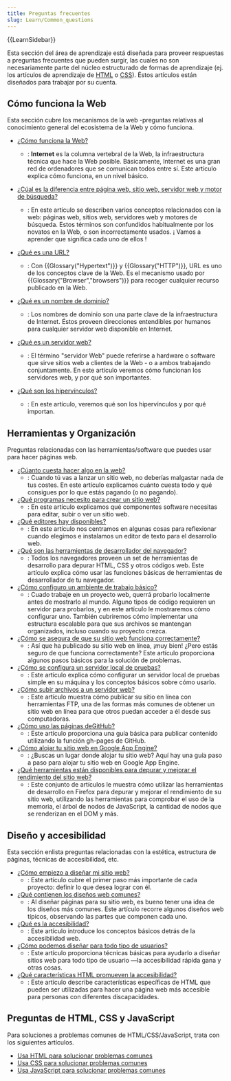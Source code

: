 ```yaml
---
title: Preguntas frecuentes
slug: Learn/Common_questions
---
```


{{LearnSidebar}}

Esta sección del área de aprendizaje está diseñada para proveer respuestas a preguntas frecuentes que pueden surgir, las cuales no son necesariamente parte del núcleo estructurado de formas de aprendizaje (ej. los artículos de aprendizaje de [HTML](/es/docs/Learn/HTML) o [CSS](/es/docs/Learn/CSS)). Éstos artículos están diseñados para trabajar por su cuenta.

## Cómo funciona la Web

Esta sección cubre los mecanismos de la web -preguntas relativas al conocimiento general del ecosistema de la Web y cómo funciona.

- [¿Cómo funciona la Web?](/es/docs/Learn/Common_questions/Web_mechanics/How_does_the_Internet_work)

  - : **Internet** es la columna vertebral de la Web, la infraestructura técnica que hace la Web posible. Básicamente, Internet es una gran red de ordenadores que se comunican todos entre sí. Este artículo explica cómo funciona, en un nivel básico.

- [¿Cúal es la diferencia entre página web, sitio web, servidor web y motor de búsqueda?](/es/docs/Learn/Common_questions/Web_mechanics/Pages_sites_servers_and_search_engines)
  - : En este artículo se describen varios conceptos relacionados con la web: páginas web, sitios web, servidores web y motores de búsqueda. Estos términos son confundidos habitualmente por los novatos en la Web, o son incorrectamente usados. ¡ Vamos a aprender que significa cada uno de ellos !
- [¿Qué es una URL?](/es/docs/Learn/Common_questions/Web_mechanics/What_is_a_URL)
  - : Con {{Glossary("Hypertext")}} y {{Glossary("HTTP")}}, URL es uno de los conceptos clave de la Web. Es el mecanismo usado por {{Glossary("Browser","browsers")}} para recoger cualquier recurso publicado en la Web.
- [¿Qué es un nombre de dominio?](/es/docs/Learn/Common_questions/Web_mechanics/What_is_a_domain_name)
  - : Los nombres de dominio son una parte clave de la infraestructura de Internet. Éstos proveen direcciones entendibles por humanos para cualquier servidor web disponible en Internet.
- [¿Qué es un servidor web?](/es/docs/Learn/Common_questions/Web_mechanics/What_is_a_web_server)
  - : El término "servidor Web" puede referirse a hardware o software que sirve sitios web a clientes de la Web - o a ambos trabajando conjuntamente. En este artículo veremos cómo funcionan los servidores web, y por qué son importantes.
- [¿Qué son los hipervínculos?](/es/docs/Learn/Common_questions/Web_mechanics/What_are_hyperlinks)
  - : En este artículo, veremos qué son los hipervínculos y por qué importan.

## Herramientas y Organización

Preguntas relacionadas con las herramientas/software que puedes usar para hacer páginas web.

- [¿Cúanto cuesta hacer algo en la web?](/es/docs/Learn/Common_questions/Tools_and_setup/How_much_does_it_cost)
  - : Cuando tú vas a lanzar un sitio web, no deberías malgastar nada de tus costes. En este artículo explicamos cuánto cuesta todo y qué consigues por lo que estás pagando (o no pagando).
- [¿Qué programas necesito para crear un sitio web?](/es/docs/Learn/Common_questions/Tools_and_setup/What_software_do_I_need)
  - : En este artículo explicamos qué componentes software necesitas para editar, subir o ver un sitio web.
- [¿Qué editores hay disponibles?](/es/docs/Learn/Common_questions/Tools_and_setup/Available_text_editors)
  - : En este artículo nos centramos en algunas cosas para reflexionar cuando elegimos e instalamos un editor de texto para el desarrollo web.
- [¿Qué son las herramientas de desarrollador del navegador?](/es/docs/Learn/Common_questions/Tools_and_setup/What_are_browser_developer_tools)
  - : Todos los navegadores proveen un set de herramientas de desarrollo para depurar HTML, CSS y otros códigos web. Este artículo explica cómo usar las funciones básicas de herramientas de desarrollador de tu navegador.
- [¿Cómo configuro un ambiente de trabajo básico?](/es/docs/Learn/Common_questions/Tools_and_setup/set_up_a_local_testing_server)
  - : Cuado trabaje en un proyecto web, querrá probarlo localmente antes de mostrarlo al mundo. Alguno tipos de código requieren un servidor para probarlos, y en este artículo le mostraremos cómo configurar uno. También cubriremos cómo implementar una estructura escalable para que sus archivos se mantengan organizados, incluso cuando su proyecto crezca.
- [¿Cómo se asegura de que su sitio web funciona correctamente?](/es/docs/Learn/Common_questions/Tools_and_setup/Checking_that_your_web_site_is_working_properly)
  - : Así que ha publicado su sitio web en línea, ¡muy bien! ¿Pero estás seguro de que funciona correctamente? Este artículo proporciona algunos pasos básicos para la solución de problemas.
- [¿Cómo se configura un servidor local de pruebas?](/es/docs/Learn/Common_questions/Tools_and_setup/set_up_a_local_testing_server)
  - : Este artículo explica cómo configurar un servidor local de pruebas simple en su máquina y los conceptos básicos sobre cómo usarlo.
- [¿Cómo subir archivos a un servidor web?](/es/docs/Learn/Common_questions/Tools_and_setup/Upload_files_to_a_web_server)
  - : Este artículo muestra cómo publicar su sitio en línea con herramientas FTP, una de las formas más comunes de obtener un sitio web en línea para que otros puedan acceder a él desde sus computadoras.
- [¿Cómo uso las páginas de](/es/docs/Learn/Common_questions/Tools_and_setup/Using_GitHub_pages)[GitHub?](/es/docs/Learn/Common_questions/Tools_and_setup/Using_GitHub_pages)
  - : Este artículo proporciona una guía básica para publicar contenido utilizando la función gh-pages de GitHub.
- [¿Cómo alojar tu sitio web en Google App Engine?](/es/docs/Learn/Common_questions/How_do_you_host_your_website_on_Google_App_Engine)
  - : ¿Buscas un lugar donde alojar tu sitio web? Aquí hay una guía paso a paso para alojar tu sitio web en Google App Engine.
- [¿Qué herramientas están disponibles para depurar y mejorar el rendimiento del sitio web?](https://firefox-source-docs.mozilla.org/devtools-user/performance/index.html)
  - : Este conjunto de artículos le muestra cómo utilizar las herramientas de desarrollo en Firefox para depurar y mejorar el rendimiento de su sitio web, utilizando las herramientas para comprobar el uso de la memoria, el árbol de nodos de JavaScript, la cantidad de nodos que se renderizan en el DOM y más.

## Diseño y accesibilidad

Esta sección enlista preguntas relacionadas con la estética, estructura de páginas, técnicas de accesibilidad, etc.

- [¿Cómo empiezo a diseñar mi sitio web?](/es/docs/Learn/Common_questions/Design_and_accessibility/Thinking_before_coding)
  - : Este artículo cubre el primer paso más importante de cada proyecto: definir lo que desea lograr con él.
- [¿Qué contienen los diseños web comunes?](/es/docs/Learn/Common_questions/Design_and_accessibility/Common_web_layouts)
  - : Al diseñar páginas para su sitio web, es bueno tener una idea de los diseños más comunes. Este artículo recorre algunos diseños web típicos, observando las partes que componen cada uno.
- [¿Qué es la accesibilidad?](/es/docs/Learn/Common_questions/Design_and_accessibility/What_is_accessibility)
  - : Este artículo introduce los conceptos básicos detrás de la accesibilidad web.
- [¿Cómo podemos diseñar para todo tipo de usuarios?](/es/docs/Learn/Common_questions/Design_and_accessibility/Design_for_all_types_of_users)
  - : Este artículo proporciona técnicas básicas para ayudarlo a diseñar sitios web para todo tipo de usuario —la accesibilidad rápida gana y otras cosas.
- [¿Qué características HTML promueven la accesibilidad?](/es/docs/Learn/Common_questions/Design_and_accessibility/HTML_features_for_accessibility)
  - : Este artículo describe características específicas de HTML que pueden ser utilizadas para hacer una página web más accesible para personas con diferentes discapacidades.

## Preguntas de HTML, CSS y JavaScript

Para soluciones a problemas comunes de HTML/CSS/JavaScript, trata con los siguientes artículos.

- [Usa HTML para solucionar problemas comunes](/es/docs/Learn/HTML/Howto)
- [Usa CSS para solucionar problemas comunes](/es/docs/Learn/CSS/Howto)
- [Usa JavaScript para solucionar problemas comunes](/es/docs/Learn/JavaScript/Howto)

